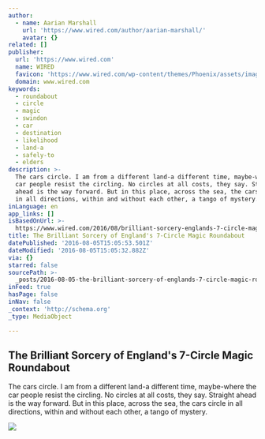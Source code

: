 ```yaml
---
author:
  - name: Aarian Marshall
    url: 'https://www.wired.com/author/aarian-marshall/'
    avatar: {}
related: []
publisher:
  url: 'https://www.wired.com'
  name: WIRED
  favicon: 'https://www.wired.com/wp-content/themes/Phoenix/assets/images/favicon.ico'
  domain: www.wired.com
keywords:
  - roundabout
  - circle
  - magic
  - swindon
  - car
  - destination
  - likelihood
  - land-a
  - safely-to
  - elders
description: >-
  The cars circle. I am from a different land-a different time, maybe-where the
  car people resist the circling. No circles at all costs, they say. Straight
  ahead is the way forward. But in this place, across the sea, the cars circle
  in all directions, within and without each other, a tango of mystery.
inLanguage: en
app_links: []
isBasedOnUrl: >-
  https://www.wired.com/2016/08/brilliant-sorcery-englands-7-circle-magic-roundabout/
title: The Brilliant Sorcery of England's 7-Circle Magic Roundabout
datePublished: '2016-08-05T15:05:53.501Z'
dateModified: '2016-08-05T15:05:32.882Z'
via: {}
starred: false
sourcePath: >-
  _posts/2016-08-05-the-brilliant-sorcery-of-englands-7-circle-magic-roundabout.md
inFeed: true
hasPage: false
inNav: false
_context: 'http://schema.org'
_type: MediaObject

---
```

<article style=""><h1>The Brilliant Sorcery of England's 7-Circle Magic Roundabout</h1><p>The cars circle. I am from a different land-a different time, maybe-where the car people resist the circling. No circles at all costs, they say. Straight ahead is the way forward. But in this place, across the sea, the cars circle in all directions, within and without each other, a tango of mystery.</p><img src="https://www.wired.com/wp-content/uploads/2016/08/Screen-Shot-2016-08-02-at-4.35.47-PM-3-1200x630.jpg" /></article>